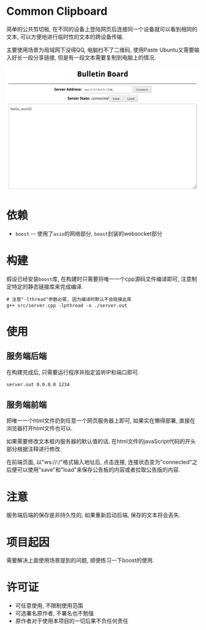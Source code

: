 # Common Clipboard

简单的公共剪切板, 在不同的设备上登陆网页后连接同一个设备就可以看到相同的文本, 可以方便地进行临时性的文本的跨设备传输.

主要使用场景为局域网下没得QQ, 电脑扫不了二维码, 使用Paste Ubuntu又需要输入好长一段分享链接, 但是有一段文本需要复制到电脑上的情况.

![前端截图](/img/ScreenShot.png)

# 依赖

- `boost` -- 使用了`asio`的网络部分, `beast`封装的websocket部分

# 构建

假设已经安装`boost`库, 在构建时只需要将唯一一个cpp源码文件编译即可, 注意制定特定的静态链接库来完成编译.

```
# 注意"-lthread"参数必需, 因为编译时默认不会链接此库
g++ src/server.cpp -lpthread -o ./server.out
```

# 使用

## 服务端后端

在构建完成后, 只需要运行程序并指定监听IP和端口即可.

```
server.out 0.0.0.0 1234
```

## 服务端前端

把唯一一个html文件扔到任意一个网页服务器上即可, 如果实在懒得部署, 直接在浏览器打开html文件也可以.

如果需要修改文本框内服务器的默认值的话, 在html文件的javaScript代码的开头部分根据注释进行修改.

在前端页面, 以"ws://<ip>:<port>/"格式输入地址后, 点击连接, 连接状态变为"connected"之后便可以使用"save"和"load"来保存公告板的内容或者拉取公告版的内容.

# 注意

服务端后端的保存是非持久性的, 如果重新启动后端, 保存的文本将会丢失.

# 项目起因

需要解决上面使用场景提到的问题, 顺便练习一下boost的使用.

# 许可证

- 可任意使用, 不限制使用范围
- 可选署名原作者, 不署名也不勉强
- 原作者对于使用本项目的一切后果不负任何责任
